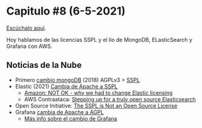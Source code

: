 # Capitulo #8 (6-5-2021)
[Escúchalo aquí](https://youtu.be/o7k8ABiLH7A).

Hoy hablamos de las licencias SSPL y el lío de MongoDB, ELasticSearch y Grafana con AWS.

## Noticias de la Nube
* Primero [cambio mongoDB](https://techcrunch.com/2018/10/16/mongodb-switches-up-its-open-source-license/) (2018) AGPLv3 > [SSPL](https://www.mongodb.com/licensing/server-side-public-license)
* Elastic (2021) [Cambia de Apache a SSPL](https://www.elastic.co/blog/licensing-change)
  * [Amazon: NOT OK - why we had to change Elastic licensing](https://www.elastic.co/blog/why-license-change-AWS)
  * AWS Contraataca: [Stepping up for a truly open source Elasticsearch](https://aws.amazon.com/blogs/opensource/stepping-up-for-a-truly-open-source-elasticsearch/)
* Open Source Initiative: [The SSPL is Not an Open Source License](https://opensource.org/node/1099)
* Grafana [cambia de Apache a AGPL](https://grafana.com/blog/2021/04/20/qa-with-our-ceo-on-relicensing/)
  * [Más info sobre el cambio de Grafana](https://www.infoq.com/news/2021/04/grafana-licence-agpl/#:~:text=Grafana%20Labs%20has%20recently%20announced,libraries%20will%20remain%20Apache%2Dlicensed)
